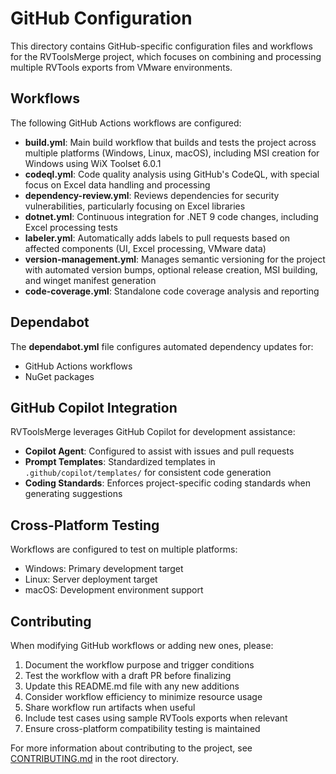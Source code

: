 # GitHub Configuration

This directory contains GitHub-specific configuration files and workflows for the RVToolsMerge project, which focuses on combining and processing multiple RVTools exports from VMware environments.

## Workflows

The following GitHub Actions workflows are configured:

-   **build.yml**: Main build workflow that builds and tests the project across multiple platforms (Windows, Linux, macOS), including MSI creation for Windows using WiX Toolset 6.0.1
-   **codeql.yml**: Code quality analysis using GitHub's CodeQL, with special focus on Excel data handling and processing
-   **dependency-review.yml**: Reviews dependencies for security vulnerabilities, particularly focusing on Excel libraries
-   **dotnet.yml**: Continuous integration for .NET 9 code changes, including Excel processing tests
-   **labeler.yml**: Automatically adds labels to pull requests based on affected components (UI, Excel processing, VMware data)
-   **version-management.yml**: Manages semantic versioning for the project with automated version bumps, optional release creation, MSI building, and winget manifest generation
-   **code-coverage.yml**: Standalone code coverage analysis and reporting

## Dependabot

The **dependabot.yml** file configures automated dependency updates for:

-   GitHub Actions workflows
-   NuGet packages

## GitHub Copilot Integration

RVToolsMerge leverages GitHub Copilot for development assistance:

-   **Copilot Agent**: Configured to assist with issues and pull requests
-   **Prompt Templates**: Standardized templates in `.github/copilot/templates/` for consistent code generation
-   **Coding Standards**: Enforces project-specific coding standards when generating suggestions

## Cross-Platform Testing

Workflows are configured to test on multiple platforms:

-   Windows: Primary development target
-   Linux: Server deployment target
-   macOS: Development environment support

## Contributing

When modifying GitHub workflows or adding new ones, please:

1. Document the workflow purpose and trigger conditions
2. Test the workflow with a draft PR before finalizing
3. Update this README.md file with any new additions
4. Consider workflow efficiency to minimize resource usage
5. Share workflow run artifacts when useful
6. Include test cases using sample RVTools exports when relevant
7. Ensure cross-platform compatibility testing is maintained

For more information about contributing to the project, see [CONTRIBUTING.md](../CONTRIBUTING.md) in the root directory.
